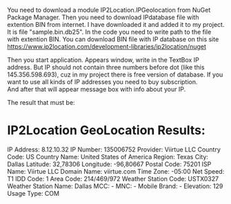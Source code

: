  You need  to  download a  module IP2Location.IPGeolocation from NuGet Package Manager. Then you need to download IPdatabase file with extention BIN from internet. 
 I have  downloaded it and added it to my  project. It is file "sample.bin.db25". In the  code  you need to write path to the file  with extention BIN. 
 You can download BIN file with IP database  on this site  https://www.ip2location.com/development-libraries/ip2location/nuget
 
 Then you start application. Appears window, write in the TextBox IP address.
 But IP should not  contain three numbers before dot (like  this 145.356.598.693),  cuz  in my  project
 there is free version of  database. If you want to use all kinds  of IP addresses you need to buy  subscription.  
 And  after that  will appear message  box  with info about your IP.
  
  
  
 The result  that must be:
  
 IP2Location GeoLocation Results:
===========================================
IP Address: 8.12.10.32
IP Number: 135006752
Provider: Viirtue LLC
Country Code: US
Country Name: United States of America
Region: Texas
City: Dallas
Latitude: 32,78306
Longitude: -96,80667
Postal Code: 75201
ISP Name: Viirtue LLC
Domain Name: viirtue.com
Time Zone: -05:00
Net Speed: T1
IDD Code: 1
Area Code: 214/469/972
Weather Station Code: USTX0327
Weather Station Name: Dallas
MCC: -
MNC: -
Mobile Brand: -
Elevation: 129
Usage Type: COM
 
 
